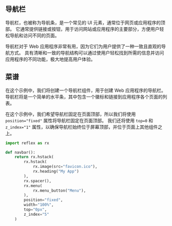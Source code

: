 ## 导航栏

导航栏，也被称为导航条，是一个常见的 UI 元素，通常位于网页或应用程序的顶部。
它通常提供链接或按钮，用于访问网站或应用程序的主要部分，方便用户轻松导航和访问不同的页面。

导航栏对于 Web 应用程序非常有用，因为它们为用户提供了一种一致且直观的导航方式。
具有清晰和一致的导航结构可以通过使用户轻松找到所需的信息并访问应用程序的不同功能，极大地提高用户体验。

## 菜谱

在这个示例中，我们将创建一个导航栏组件，用于创建 Web 应用程序的导航栏。
导航栏将是一个简单的水平条，其中包含一个徽标和链接到应用程序各个页面的列表。

在这个示例中，我们希望导航栏固定在页面顶部，所以我们将使用 `position="fixed"` 属性将导航栏固定在页面顶部。
我们还将使用 `top=0` 和 `z_index="1"` 属性，以确保导航栏始终位于屏幕顶部，并位于页面上其他组件之上。

```python
import reflex as rx

def navbar():
    return rx.hstack(
        rx.hstack(
            rx.image(src="favicon.ico"),
            rx.heading("My App")
        ),
        rx.spacer(),
        rx.menu(
            rx.menu_button("Menu"),
        ),
        position="fixed",
        width="100%",
        top="0px",
        z_index="5"
    )
```

